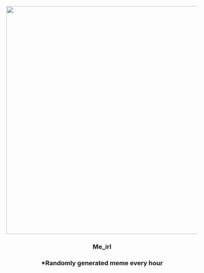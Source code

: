 <p align="center">
        <img src="https://i.redd.it/qfesfycfrgm91.jpg" width="600" height="600">
        </p>
        <h3 align="center">Me_irl</h3>
        <h3 align="center">*Randomly generated meme every hour</h3>
    